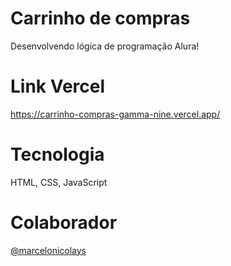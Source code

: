 # Carrinho de compras

Desenvolvendo lógica de programação Alura!

# Link Vercel

https://carrinho-compras-gamma-nine.vercel.app/

# Tecnologia

HTML, CSS, JavaScript

# Colaborador
[@marcelonicolays](https://github.com/marcelonicolays)

